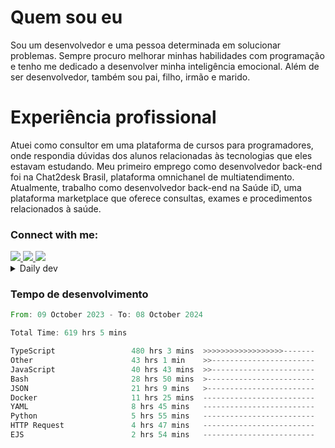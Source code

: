 # Quem sou eu
Sou um desenvolvedor e uma pessoa determinada em solucionar problemas. Sempre procuro melhorar minhas habilidades com programação e tenho me dedicado a desenvolver minha inteligência emocional. Além de ser desenvolvedor, também sou pai, filho, irmão e marido.

# Experiência profissional
Atuei como consultor em uma plataforma de cursos para programadores, onde respondia dúvidas dos alunos relacionadas às tecnologias que eles estavam estudando.
Meu primeiro emprego como desenvolvedor back-end foi na Chat2desk Brasil, plataforma omnichanel de multiatendimento.
Atualmente, trabalho como desenvolvedor back-end na Saúde iD, uma plataforma marketplace que oferece consultas, exames e procedimentos relacionados à saúde.

### Connect with me:
<a href="https://www.linkedin.com/in/theusmoreira" target="_blank" >
<img src="https://img.shields.io/badge/linkedin-%230077B5.svg?&style=for-the-badge&logo=linkedin&logoColor=white ">
</a>
<a href="https://www.instagram.com/matheus.s.moreira/" target="_blank">
<img src="https://img.shields.io/badge/instagram-%23E4405F.svg?&style=for-the-badge&logo=instagram&logoColor=white">
</a>
<a href="mailto:matheussm301@gmail.com"  target="_blank">
<img src="https://img.shields.io/badge/gmail-%23E4405F.svg?&style=for-the-badge&logo=gmail&logoColor=white">
</a>


<details>
  <summary>Daily dev </summary>
<p>
  <a href="https://app.daily.dev/matheussantos"><img src="https://github.com/matheus-santos-moreira/matheus-santos-moreira/blob/master/devcard.svg" width="200" alt="Matheus Santos's Dev Card"/></a>
 </p>
</details>

<h3>Tempo de desenvolvimento</h3>

<!--START_SECTION:waka-->

```rust
From: 09 October 2023 - To: 08 October 2024

Total Time: 619 hrs 5 mins

TypeScript                 480 hrs 3 mins  >>>>>>>>>>>>>>>>>>-------   72.50 %
Other                      43 hrs 1 min    >>-----------------------   06.50 %
JavaScript                 40 hrs 43 mins  >>-----------------------   06.15 %
Bash                       28 hrs 50 mins  >------------------------   04.36 %
JSON                       21 hrs 9 mins   >------------------------   03.19 %
Docker                     11 hrs 25 mins  -------------------------   01.73 %
YAML                       8 hrs 45 mins   -------------------------   01.32 %
Python                     5 hrs 55 mins   -------------------------   00.89 %
HTTP Request               4 hrs 47 mins   -------------------------   00.72 %
EJS                        2 hrs 54 mins   -------------------------   00.44 %
```

<!--END_SECTION:waka-->
